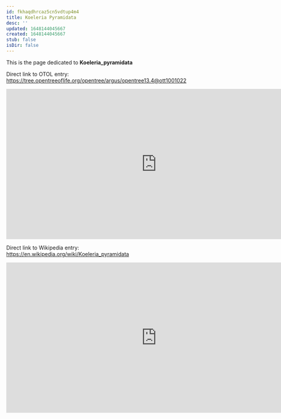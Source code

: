 ```yaml
---
id: fkhaqdhrcaz5cn5vdtup4m4
title: Koeleria Pyramidata
desc: ''
updated: 1648144045667
created: 1648144045667
stub: false
isDir: false
---
```

This is the page dedicated to **Koeleria_pyramidata**


Direct link to OTOL entry: https://tree.opentreeoflife.org/opentree/argus/opentree13.4@ott1001022



<html>
    <body>
    <iframe src="https://tree.opentreeoflife.org/opentree/argus/opentree13.4@ott1001022"
    width="800" height="400" frameborder="0" allowfullscreen> </iframe>
    </body>
</html>
    


Direct link to Wikipedia entry: https://en.wikipedia.org/wiki/Koeleria_pyramidata



<html>
    <body>
    <iframe src="https://en.wikipedia.org/wiki/Koeleria_pyramidata"
    width="800" height="400" frameborder="0" allowfullscreen> </iframe>
    </body>
</html>
    
